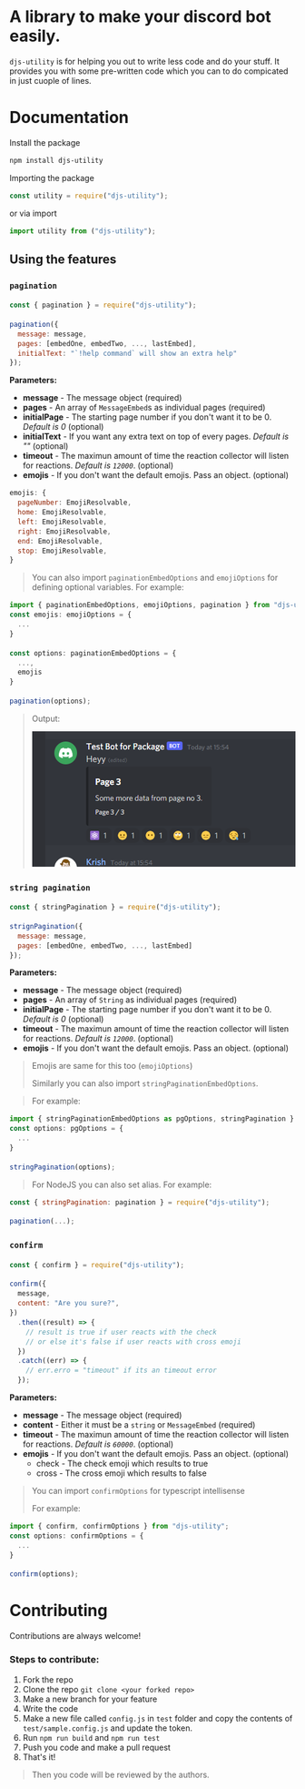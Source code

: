 # A library to make your discord bot easily.

`djs-utility` is for helping you out to write less code and do your stuff. It provides you with some pre-written code which you can to do compicated in just cuople of lines.

# Documentation

Install the package

```bash
npm install djs-utility
```

Importing the package

```js
const utility = require("djs-utility");
```

or via import

```js
import utility from ("djs-utility");
```

## Using the features

### `pagination`

```js
const { pagination } = require("djs-utility");

pagination({
  message: message,
  pages: [embedOne, embedTwo, ..., lastEmbed],
  initialText: "`!help command` will show an extra help"
});

```

**Parameters:**

- **message** - The message object (required)
- **pages** - An array of `MessageEmbed`s as individual pages (required)
- **initialPage** - The starting page number if you don't want it to be 0. _Default is 0_ (optional)
- **initialText** - If you want any extra text on top of every pages. _Default is ""_ (optional)
- **timeout** - The maximun amount of time the reaction collector will listen for reactions. _Default is `12000`_. (optional)
- **emojis** - If you don't want the default emojis. Pass an object. (optional)

```js
emojis: {
  pageNumber: EmojiResolvable,
  home: EmojiResolvable,
  left: EmojiResolvable,
  right: EmojiResolvable,
  end: EmojiResolvable,
  stop: EmojiResolvable,
}
```

> You can also import `paginationEmbedOptions` and `emojiOptions` for defining optional variables.
> For example:

```ts
import { paginationEmbedOptions, emojiOptions, pagination } from "djs-utility";
const emojis: emojiOptions = {
  ...
}

const options: paginationEmbedOptions = {
  ...,
  emojis
}

pagination(options);
```

> Output:
>
> ![pagination-example](./images/pagination.png)

### `string pagination`

```js
const { stringPagination } = require("djs-utility");

strignPagination({
  message: message,
  pages: [embedOne, embedTwo, ..., lastEmbed]
});
```

**Parameters:**

- **message** - The message object (required)
- **pages** - An array of `String` as individual pages (required)
- **initialPage** - The starting page number if you don't want it to be 0. _Default is 0_ (optional)
- **timeout** - The maximun amount of time the reaction collector will listen for reactions. _Default is `12000`_. (optional)
- **emojis** - If you don't want the default emojis. Pass an object. (optional)

> Emojis are same for this too (`emojiOptions`)
>
> Similarly you can also import `stringPaginationEmbedOptions`.

> For example:

```ts
import { stringPaginationEmbedOptions as pgOptions, stringPagination } from "djs-utility";
const options: pgOptions = {
  ...
}

stringPagination(options);
```

> For NodeJS you can also set alias. For example:

```js
const { stringPagination: pagination } = require("djs-utility");

pagination(...);
```

### `confirm`

```js
const { confirm } = require("djs-utility");

confirm({
  message,
  content: "Are you sure?",
})
  .then((result) => {
    // result is true if user reacts with the check
    // or else it's false if user reacts with cross emoji
  })
  .catch((err) => {
    // err.erro = "timeout" if its an timeout error
  });
```

**Parameters:**

- **message** - The message object (required)
- **content** - Either it must be a `string` or `MessageEmbed` (required)
- **timeout** - The maximun amount of time the reaction collector will listen for reactions. _Default is `60000`_. (optional)
- **emojis** - If you don't want the default emojis. Pass an object. (optional)
  - check - The check emoji which results to true
  - cross - The cross emoji which results to false

> You can import `confirmOptions` for typescript intellisense
>
> For example:

```ts
import { confirm, confirmOptions } from "djs-utility";
const options: confirmOptions = {
  ...
}

confirm(options);
```

# Contributing

Contributions are always welcome!

### Steps to contribute:

1. Fork the repo
1. Clone the repo `git clone <your forked repo>`
1. Make a new branch for your feature
1. Write the code
1. Make a new file called `config.js` in `test` folder and copy the contents of `test/sample.config.js` and update the token.
1. Run `npm run build` and `npm run test`
1. Push you code and make a pull request
1. That's it!

> Then you code will be reviewed by the authors.
